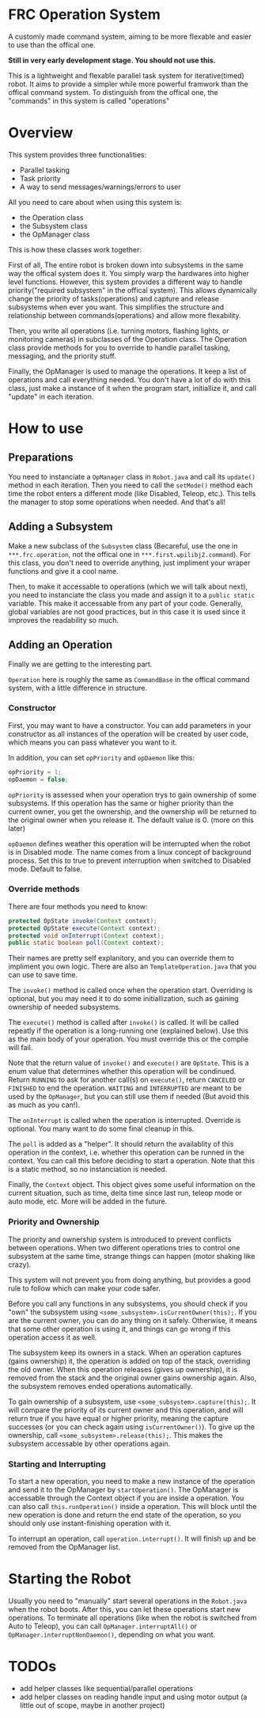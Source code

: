 # FRC Operation System
A customly made command system, aiming to be more flexable and easier to use than the offical one.

**Still in very early development stage. You should not use this.**

This is a lightweight and flexable parallel task system for iterative(timed) robot.
It aims to provide a simpler while more powerful framwork than the offical command system.
To distinguish from the offical one, the "commands" in this system is called "operations"

# Overview
This system provides three functionalities:
- Parallel tasking
- Task priority
- A way to send messages/warnings/errors to user

All you need to care about when using this system is:
- the Operation class
- the Subsystem class
- the OpManager class

This is how these classes work together:

First of all, The entire robot is broken down into subsystems in the same way the offical system does
it. You simply warp the hardwares into higher level functions. However, this system provides a different way to handle priority("required subsystem" in the offical system). This allows dynamically change the priority of tasks(operations) and capture and release subsystems when ever you want. This simplifies the structure and relationship between commands(operations) and allow more flexability.

Then, you write all operations (i.e. turning motors, flashing lights, or monitoring cameras) in subclasses of the Operation class. The Operation class provide methods for you to override to handle parallel tasking, messaging, and the priority stuff.

Finally, the OpManager is used to manage the operations. It keep a list of operations and call everything needed. You don't have a lot of do with this class, just make a instance of it when the program start, initiallize it, and call "update" in each iteration.

# How to use
## Preparations
You need to instanciate a `OpManager` class in `Robot.java` and call its `update()` method in each iteration. Then you need to call the `setMode()` method each time the robot enters a different mode (like Disabled, Teleop, etc.). This tells the manager to stop some operations when needed. And that's all!

## Adding a Subsystem
Make a new subclass of the `Subsystem` class (Becareful, use the one in `***.frc.operation`, not the offical one in `***.first.wpilibj2.command`). For this class, you don't need to override anything, just impliment your wraper functions and give it a cool name.

Then, to make it accessable to operations (which we will talk about next), you need to instanciate the class you made and assign it to a `public static` variable. This make it accessable from any part of your code. Generally, global variables are not good practices, but in this case it is used since it improves the readability so much. 

## Adding an Operation
Finally we are getting to the interesting part.

`Operation` here is roughly the same as `CommandBase` in the offical command system, with a little difference in structure.

### Constructor
First, you may want to have a constructor. You can add parameters in your constructor as all instances of the operation will be created by user code, which means you can pass whatever you want to it.

In addition, you can set `opPriority` and `opDaemon` like this:
```java
opPriority = 1;
opDaemon = false;
```

`opPriority` is assessed when your operation trys to gain ownership of some subsystems. If this operation has the same or higher priority than the current owner, you get the ownership, and the ownership will be returned to the original owner when you release it. The default value is 0. (more on this later)

`opDaemon` defines weather this operation will be interrupted when the robot is in Disabled mode. The name comes from a linux concept of background process. Set this to true to prevent interruption when switched to Disabled mode. Default to false.

### Override methods
There are four methods you need to know:
```java
protected OpState invoke(Context context);
protected OpState execute(Context context);
protected void onInterrupt(Context context);
public static boolean poll(Context context);
```

Their names are pretty self explanitory, and you can override them to impliment you own logic. There are also an `TemplateOperation.java` that you can use to save time.

The `invoke()` method is called once when the operation start. Overriding is optional, but you may need it to do some initiallization, such as gaining ownership of needed subsystems.

The `execute()` method is called after `invoke()` is called. It will be called repeatly if the operation is a long-running one (explained below). Use this as the main body of your operation. You must override this or the complie will fail.

Note that the return value of `invoke()` and `execute()` are `OpState`. This is a enum value that determines whether this operation will be condinued. Return `RUNNING` to ask for another call(s) on `execute()`, return `CANCELED` or `FINISHED` to end the operation. `WAITING` and `INTERRUPTED` are meant to be used by the `OpManager`, but you can still use them if needed (But avoid this as much as you can!).

The `onInterrupt` is called when the operation is interrupted. Override is optional. You many want to do some final cleanup in this.

The `poll` is added as a "helper". It should return the availablity of this operation in the context, i.e. whether this operation can be runned in the context. You can call this before deciding to start a operation. Note that this is a static method, so no instanciation is needed.

Finally, the `Context` object. This object gives some useful information on the current situation, such as time, delta time since last run, teleop mode or auto mode, etc. More will be added in the future.

### Priority and Ownership
The priority and ownership system is introduced to prevent conflicts between operations. When two different operations tries to control one subsystem at the same time, strange things can happen (motor shaking like crazy).

This system will not prevent you from doing anything, but provides a good rule to follow which can make your code safer.

Before you call any functions in any subsystems, you should check if you "own" the subsystem using `<some_subsystem>.isCurrentOwner(this);`. If you are the current owner, you can do any thing on it safely. Otherwise, it means that some other operation is using it, and things can go wrong if this operation access it as well.

The subsystem keep its owners in a stack. When an operation captures (gains ownership) it, the operation is added on top of the stack, overriding the old owner. When this operation releases (gives up ownership), it is removed from the stack and the original owner gains ownership again. Also, the subsystem removes ended operations automatically.

To gain ownership of a subsystem, use `<some_subsystem>.capture(this);`. It will compare the priority of its current owner and this operation, and will return true if you have equal or higher priority, meaning the capture successes (or you can check again using `isCurrentOwner()`). To give up the ownership, call `<some_subsystem>.release(this);`. This makes the subsystem accessable by other operations again.

### Starting and Interrupting
To start a new operation, you need to make a new instance of the operation and send it to the OpManager by `startOperation()`. The OpManager is accessable through the Context object if you are inside a operation. You can also call `this.runOperation()` inside a operation. This will block until the new operation is done and return the end state of the operation, so you should only use instant-finishing operation with it.

To interrupt an operation, call `operation.interrupt()`. It will finish up and be removed from the OpManager list.

# Starting the Robot
Usually you need to "manually" start several operations in the `Robot.java` when the robot boots. After this, you can let these operations start new operations. To terminate all operations (like when the robot is switched from Auto to Teleop), you can call `OpManager.interruptAll()` or `OpManager.interruptNonDaemon()`, depending on what you want.

# TODOs
- add helper classes like sequential/parallel operations
- add helper classes on reading handle input and using motor output (a little out of scope, maybe in another project)
